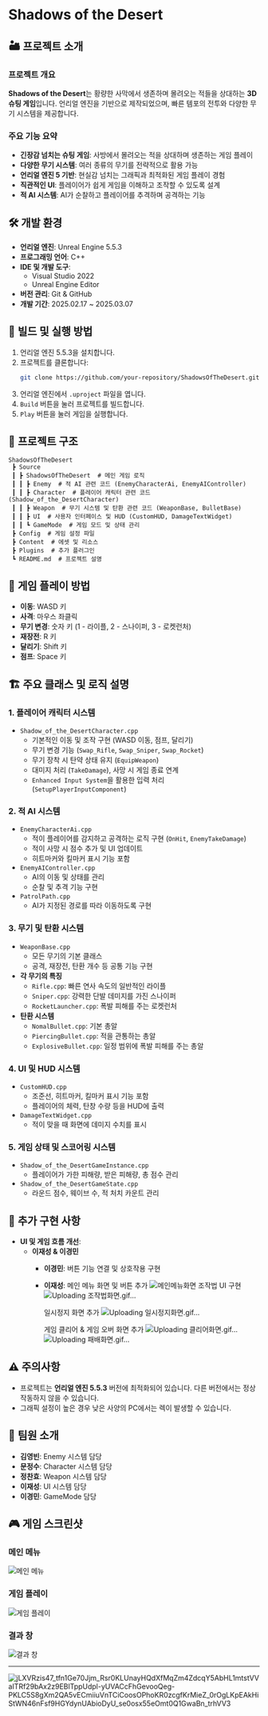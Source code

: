 # Shadows of the Desert

## 🏜 프로젝트 소개

### 프로젝트 개요

**Shadows of the Desert**는 황량한 사막에서 생존하며 몰려오는 적들을 상대하는 **3D 슈팅 게임**입니다. 언리얼 엔진을 기반으로 제작되었으며, 빠른 템포의 전투와 다양한 무기 시스템을 제공합니다.

### 주요 기능 요약

- **긴장감 넘치는 슈팅 게임**: 사방에서 몰려오는 적을 상대하며 생존하는 게임 플레이
- **다양한 무기 시스템**: 여러 종류의 무기를 전략적으로 활용 가능
- **언리얼 엔진 5 기반**: 현실감 넘치는 그래픽과 최적화된 게임 플레이 경험
- **직관적인 UI**: 플레이어가 쉽게 게임을 이해하고 조작할 수 있도록 설계
- **적 AI 시스템**: AI가 순찰하고 플레이어를 추격하며 공격하는 기능

## 🛠 개발 환경

- **언리얼 엔진**: Unreal Engine 5.5.3
- **프로그래밍 언어**: C++
- **IDE 및 개발 도구**:
  - Visual Studio 2022
  - Unreal Engine Editor
- **버전 관리**: Git & GitHub
- **개발 기간**: 2025.02.17 ~ 2025.03.07

## 🔧 빌드 및 실행 방법

1. 언리얼 엔진 5.5.3을 설치합니다.
2. 프로젝트를 클론합니다:
   ```sh
   git clone https://github.com/your-repository/ShadowsOfTheDesert.git
   ```
3. 언리얼 엔진에서 `.uproject` 파일을 엽니다.
4. `Build` 버튼을 눌러 프로젝트를 빌드합니다.
5. `Play` 버튼을 눌러 게임을 실행합니다.

## 📂 프로젝트 구조

```
ShadowsOfTheDesert
 ┣ Source
 ┃ ┣ ShadowsOfTheDesert  # 메인 게임 로직
 ┃ ┃ ┣ Enemy  # 적 AI 관련 코드 (EnemyCharacterAi, EnemyAIController)
 ┃ ┃ ┣ Character  # 플레이어 캐릭터 관련 코드 (Shadow_of_the_DesertCharacter)
 ┃ ┃ ┣ Weapon  # 무기 시스템 및 탄환 관련 코드 (WeaponBase, BulletBase)
 ┃ ┃ ┣ UI  # 사용자 인터페이스 및 HUD (CustomHUD, DamageTextWidget)
 ┃ ┃ ┗ GameMode  # 게임 모드 및 상태 관리
 ┣ Config  # 게임 설정 파일
 ┣ Content  # 에셋 및 리소스
 ┣ Plugins  # 추가 플러그인
 ┗ README.md  # 프로젝트 설명
```

## 🏹 게임 플레이 방법

- **이동**: WASD 키
- **사격**: 마우스 좌클릭
- **무기 변경**: 숫자 키 (1 - 라이플, 2 - 스나이퍼, 3 - 로켓런처)
- **재장전**: R 키
- **달리기**: Shift 키
- **점프**: Space 키

## 🏗 주요 클래스 및 로직 설명

### 1. 플레이어 캐릭터 시스템

- `Shadow_of_the_DesertCharacter.cpp`
  - 기본적인 이동 및 조작 구현 (WASD 이동, 점프, 달리기)
  - 무기 변경 기능 (`Swap_Rifle`, `Swap_Sniper`, `Swap_Rocket`)
  - 무기 장착 시 탄약 상태 유지 (`EquipWeapon`)
  - 대미지 처리 (`TakeDamage`), 사망 시 게임 종료 연계
  - `Enhanced Input System`을 활용한 입력 처리 (`SetupPlayerInputComponent`)

### 2. 적 AI 시스템

- `EnemyCharacterAi.cpp`
  - 적이 플레이어를 감지하고 공격하는 로직 구현 (`OnHit`, `EnemyTakeDamage`)
  - 적이 사망 시 점수 추가 및 UI 업데이트
  - 히트마커와 킬마커 표시 기능 포함
- `EnemyAIController.cpp`
  - AI의 이동 및 상태를 관리
  - 순찰 및 추격 기능 구현
- `PatrolPath.cpp`
  - AI가 지정된 경로를 따라 이동하도록 구현

### 3. 무기 및 탄환 시스템

- `WeaponBase.cpp`
  - 모든 무기의 기본 클래스
  - 공격, 재장전, 탄환 개수 등 공통 기능 구현
- **각 무기의 특징**
  - `Rifle.cpp`: 빠른 연사 속도의 일반적인 라이플
  - `Sniper.cpp`: 강력한 단발 데미지를 가진 스나이퍼
  - `RocketLauncher.cpp`: 폭발 피해를 주는 로켓런처
- **탄환 시스템**
  - `NomalBullet.cpp`: 기본 총알
  - `PiercingBullet.cpp`: 적을 관통하는 총알
  - `ExplosiveBullet.cpp`: 일정 범위에 폭발 피해를 주는 총알

### 4. UI 및 HUD 시스템

- `CustomHUD.cpp`
  - 조준선, 히트마커, 킬마커 표시 기능 포함
  - 플레이어의 체력, 탄창 수량 등을 HUD에 출력
- `DamageTextWidget.cpp`
  - 적이 맞을 때 화면에 데미지 수치를 표시

### 5. 게임 상태 및 스코어링 시스템

- `Shadow_of_the_DesertGameInstance.cpp`
  - 플레이어가 가한 피해량, 받은 피해량, 총 점수 관리
- `Shadow_of_the_DesertGameState.cpp`
  - 라운드 점수, 웨이브 수, 적 처치 카운트 관리

## 🌟 추가 구현 사항
- **UI 및 게임 흐름 개선**:
  - **이재성 & 이경민**
    - **이경민**: 버튼 기능 연결 및 상호작용 구현
    - **이재성**: 
        메인 메뉴 화면 및 버튼 추가
        ![메인메뉴화면](https://github.com/user-attachments/assets/8d9c0105-e512-40bd-a5a8-b1a005203ffa)
        조작법 UI 구현
        ![Uploading 조작법화면.gif…]()

        일시정지 화면 추가
        ![Uploading 일시정지화면.gif…]()

        게임 클리어 & 게임 오버 화면 추가
        ![Uploading 클리어화면.gif…]()
        ![Uploading 패배화면.gif…]()


## ⚠️ 주의사항

- 프로젝트는 **언리얼 엔진 5.5.3** 버전에 최적화되어 있습니다. 다른 버전에서는 정상 작동하지 않을 수 있습니다.
- 그래픽 설정이 높은 경우 낮은 사양의 PC에서는 렉이 발생할 수 있습니다.

## 👥 팀원 소개

- **김영빈**: Enemy 시스템 담당
- **문정수**: Character 시스템 담당
- **정찬효**: Weapon 시스템 담당
- **이재성**: UI 시스템 담당
- **이경민**: GameMode 담당

## 🎮 게임 스크린샷

### 메인 메뉴
![메인 메뉴](./main_menu.png)

### 게임 플레이
![게임 플레이](./gameplay.png)

### 결과 창
![결과 창](./result_screen.png)

---


![jLXVRzis47_tfn1Ge70Jjm_Rsr0KLUnayHQdXfMqZm4ZdcqY5AbHL1mtstVVaITRf29bAx2z9EBlTppUdpl-yUVACcFhGevooQeg-PKLC5S8gXm2QA5vECmiiuVnTCiCoosOPhoKR0zcgfKrMieZ_0rOgLKpEAkHiStWN46nFsf9HGYdynUAbioDyU_se0osx55eOmt0Q1GwaBn_trhVV3](https://github.com/user-attachments/assets/87752f81-1891-4b05-add9-2711da619f32)
